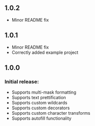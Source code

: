 ## 1.0.2
* Minor README fix

## 1.0.1
* Minor README fix
* Correctly added example project

## 1.0.0

### Initial release:
* Supports multi-mask formatting
* Supports text prettification
* Supports custom wildcards
* Supports custom decorators
* Supports custom character transforms
* Supports autofill functionality
